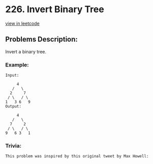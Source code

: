 # 226. Invert Binary Tree
[view in leetcode](https://leetcode.com/problems/invert-binary-tree/)

## Problems Description:

Invert a binary tree.

### Example:

    Input:
    
         4
       /   \
      2     7
     / \   / \
    1   3 6   9
    Output:
    
         4
       /   \
      7     2
     / \   / \
    9   6 3   1

### Trivia:
    This problem was inspired by this original tweet by Max Howell:
